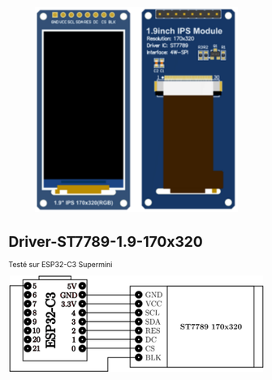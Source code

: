<p align="center">
  <img src="./ST7789_1.9_170x320.png" width="400">
<p/>



# Driver-ST7789-1.9-170x320
Testé sur ESP32-C3 Supermini



<p align="center">
  <img src="./Branchement.png" width="500">
<p/>
